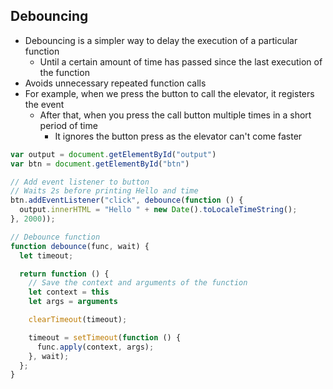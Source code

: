 ## Debouncing
- Debouncing is a simpler way to delay the execution of a particular function
  - Until a certain amount of time has passed since the last execution of the function
- Avoids unnecessary repeated function calls
- For example, when we press the button to call the elevator, it registers the event
  - After that, when you press the call button multiple times in a short period of time
    - It ignores the button press as the elevator can't come faster

```js
var output = document.getElementById("output")
var btn = document.getElementById("btn")

// Add event listener to button
// Waits 2s before printing Hello and time
btn.addEventListener("click", debounce(function () {
  output.innerHTML = "Hello " + new Date().toLocaleTimeString();
}, 2000));

// Debounce function
function debounce(func, wait) {
  let timeout;

  return function () {
    // Save the context and arguments of the function
    let context = this
    let args = arguments

    clearTimeout(timeout);

    timeout = setTimeout(function () {
      func.apply(context, args);
    }, wait);
  };
}
```
